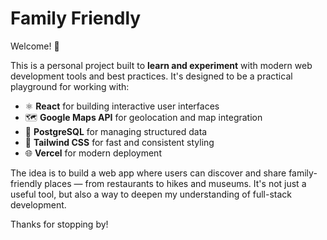 # Family Friendly

Welcome! 👋

This is a personal project built to **learn and experiment** with modern web development tools and best practices. It's designed to be a practical playground for working with:

- ⚛️ **React** for building interactive user interfaces
- 🗺️ **Google Maps API** for geolocation and map integration
- 🐘 **PostgreSQL** for managing structured data
- 💨 **Tailwind CSS** for fast and consistent styling
- 🌐 **Vercel** for modern deployment

The idea is to build a web app where users can discover and share family-friendly places — from restaurants to hikes and museums. It's not just a useful tool, but also a way to deepen my understanding of full-stack development.

Thanks for stopping by!
